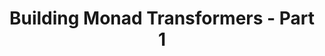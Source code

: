 ---
title: Building Monad Transformers - Part 1
url: http://blog.jakubarnold.cz/2014/07/22/building-monad-transformers-part-1.html
authors:
- Jakub Arnold
type: article
tags:
- monad transformers
doHaskell-type: blog post
dohaskell-year: 2014
---